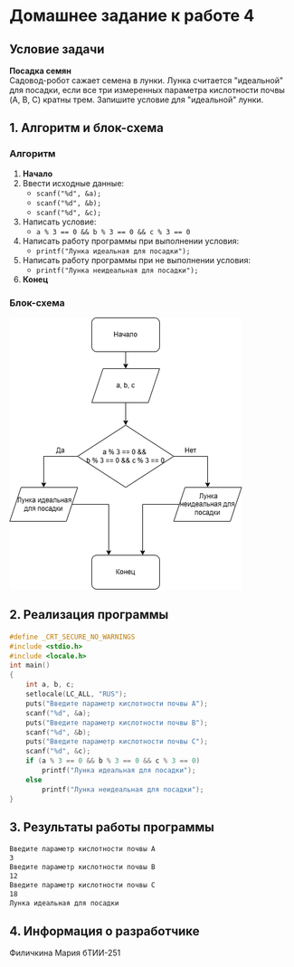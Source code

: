 # Домашнее задание к работе 4

## Условие задачи
**Посадка семян**\
Садовод-робот сажает семена в лунки. Лунка считается "идеальной" для посадки, если все три измеренных параметра кислотности почвы (A, B, C) кратны трем. Запишите условие для "идеальной" лунки.
## 1. Алгоритм и блок-схема

### Алгоритм
1. **Начало**
2. Ввести исходные данные:
   - `scanf("%d", &a);`
   - `scanf("%d", &b);`
   - `scanf("%d", &c);`
3. Написать условие:
   - `a % 3 == 0 && b % 3 == 0 && c % 3 == 0`
4. Написать работу программы при выполнении условия:
   - `printf("Лунка идеальная для посадки");`
5. Написать работу программы при не выполнении условия:
   - `printf("Лунка неидеальная для посадки");`
6. **Конец**

### Блок-схема
![Блок-схема алгоритма](https://github.com/marfilich/Homework/blob/main/homework_Lb4/лб4.png?raw=true) 

## 2. Реализация программы
```C
#define _CRT_SECURE_NO_WARNINGS
#include <stdio.h>
#include <locale.h>
int main()
{
	int a, b, c;
	setlocale(LC_ALL, "RUS");
	puts("Введите параметр кислотности почвы A");
	scanf("%d", &a);
	puts("Введите параметр кислотности почвы B");
	scanf("%d", &b);
	puts("Введите параметр кислотности почвы C");
	scanf("%d", &c);
	if (a % 3 == 0 && b % 3 == 0 && c % 3 == 0)
		printf("Лунка идеальная для посадки");
	else
		printf("Лунка неидеальная для посадки");
}
```

## 3. Результаты работы программы
```
Введите параметр кислотности почвы A
3
Введите параметр кислотности почвы B
12
Введите параметр кислотности почвы C
18
Лунка идеальная для посадки
```
## 4. Информация о разработчике

Филичкина Мария бТИИ-251
